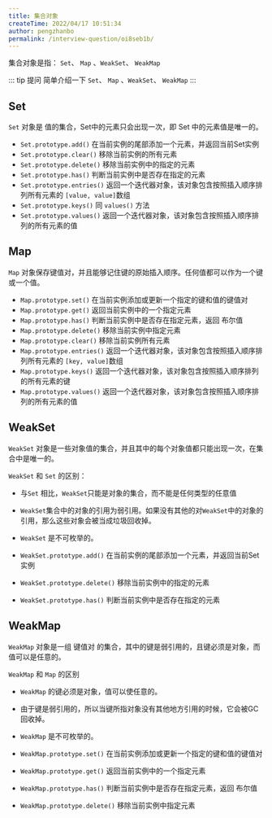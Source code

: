 ```yaml
---
title: 集合对象
createTime: 2022/04/17 10:51:34
author: pengzhanbo
permalink: /interview-question/oi8seb1b/
---
```


集合对象是指： `Set`、 `Map` 、`WeakSet`、 `WeakMap`

::: tip 提问
简单介绍一下 `Set`、 `Map` 、`WeakSet`、 `WeakMap`
:::

## Set

`Set` 对象是 值的集合，Set中的元素只会出现一次，即 Set 中的元素值是唯一的。

- `Set.prototype.add()` 在当前实例的尾部添加一个元素，并返回当前Set实例
- `Set.prototype.clear()` 移除当前实例的所有元素
- `Set.prototype.delete()` 移除当前实例中的指定的元素
- `Set.prototype.has()` 判断当前实例中是否存在指定的元素
- `Set.prototype.entries()` 返回一个迭代器对象，该对象包含按照插入顺序排列所有元素的 `[value, value]`数组
- `Set.prototype.keys()` 同 `values()` 方法
- `Set.prototype.values()` 返回一个迭代器对象，该对象包含按照插入顺序排列的所有元素的值

## Map

`Map` 对象保存键值对，并且能够记住键的原始插入顺序。任何值都可以作为一个键或一个值。

- `Map.prototype.set()` 在当前实例添加或更新一个指定的键和值的键值对
- `Map.prototype.get()` 返回当前实例中的一个指定元素
- `Map.prototype.has()` 判断当前实例中是否存在指定元素，返回 布尔值
- `Map.prototype.delete()` 移除当前实例中指定元素
- `Map.prototype.clear()` 移除当前实例所有元素
- `Map.prototype.entries()` 返回一个迭代器对象，该对象包含按照插入顺序排列所有元素的 `[key, value]`数组
- `Map.prototype.keys()` 返回一个迭代器对象，该对象包含按照插入顺序排列的所有元素的键
- `Map.prototype.values()` 返回一个迭代器对象，该对象包含按照插入顺序排列的所有元素的值

## WeakSet

`WeakSet` 对象是一些对象值的集合，并且其中的每个对象值都只能出现一次，在集合中是唯一的。

`WeakSet` 和 `Set` 的区别：

- 与`Set` 相比，`WeakSet`只能是对象的集合，而不能是任何类型的任意值
- `WeakSet`集合中的对象的引用为弱引用。如果没有其他的对`WeakSet`中的对象的引用，那么这些对象会被当成垃圾回收掉。
- `WeakSet` 是不可枚举的。

- `WeakSet.prototype.add()` 在当前实例的尾部添加一个元素，并返回当前Set实例
- `WeakSet.prototype.delete()` 移除当前实例中的指定的元素
- `WeakSet.prototype.has()` 判断当前实例中是否存在指定的元素

## WeakMap

`WeakMap` 对象是一组 键值对 的集合，其中的键是弱引用的，且键必须是对象，而值可以是任意的。

`WeakMap` 和 `Map` 的区别

- `WeakMap` 的键必须是对象，值可以使任意的。
- 由于键是弱引用的，所以当键所指对象没有其他地方引用的时候，它会被GC回收掉。
- `WeakMap` 是不可枚举的。

- `WeakMap.prototype.set()` 在当前实例添加或更新一个指定的键和值的键值对
- `WeakMap.prototype.get()` 返回当前实例中的一个指定元素
- `WeakMap.prototype.has()` 判断当前实例中是否存在指定元素，返回 布尔值
- `WeakMap.prototype.delete()` 移除当前实例中指定元素
